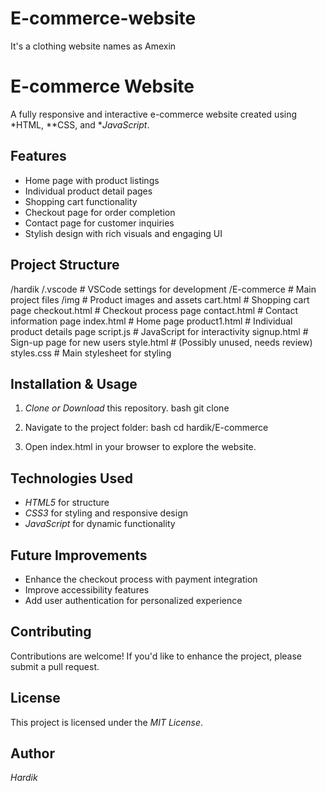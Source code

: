 # E-commerce-website
It's a clothing website names as Amexin
# E-commerce Website

A fully responsive and interactive e-commerce website created using *HTML, **CSS, and **JavaScript*.

## Features
- Home page with product listings
- Individual product detail pages
- Shopping cart functionality
- Checkout page for order completion
- Contact page for customer inquiries
- Stylish design with rich visuals and engaging UI

## Project Structure

/hardik
  /.vscode         # VSCode settings for development
  /E-commerce      # Main project files
    /img           # Product images and assets
    cart.html       # Shopping cart page
    checkout.html   # Checkout process page
    contact.html    # Contact information page
    index.html       # Home page
    product1.html    # Individual product details page
    script.js        # JavaScript for interactivity
    signup.html      # Sign-up page for new users
    style.html       # (Possibly unused, needs review)
    styles.css       # Main stylesheet for styling


## Installation & Usage
1. *Clone or Download* this repository.
   bash
   git clone <repository-url>
   
2. Navigate to the project folder:
   bash
   cd hardik/E-commerce
   
3. Open index.html in your browser to explore the website.

## Technologies Used
- *HTML5* for structure
- *CSS3* for styling and responsive design
- *JavaScript* for dynamic functionality

## Future Improvements
- Enhance the checkout process with payment integration
- Improve accessibility features
- Add user authentication for personalized experience

## Contributing
Contributions are welcome! If you'd like to enhance the project, please submit a pull request.

## License
This project is licensed under the *MIT License*.

## Author
*Hardik*
